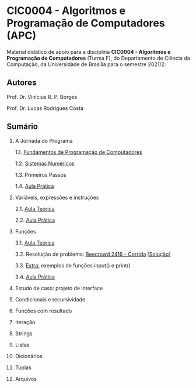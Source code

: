 # CIC0004 - Algoritmos e Programação de Computadores (APC)

Material didático de apoio para a disciplina **CIC0004 - Algoritmos e Programação de Computadores** (Turma F), do Departamento de Ciência da Computação, da Universidade de Brasília para o semestre 2021/2.

## Autores

Prof. Dr. Vinícius R. P. Borges

Prof. Dr. Lucas Rodrigues Costa

## Sumário

1. A Jornada do Programa

   1.1. [Fundamentos de Programação de Computadores](paginas/0_fundamentos_programacao.md)
   
   1.2. [Sistemas Numéricos](paginas/cic0004_01_sistemasnumericos.pdf)
   
   1.3. Primeiros Passos
   
   1.4. [Aula Prática](exercicios/Cap1/)
      
2. Variáveis, expressões e instruções

   2.1. [Aula Teórica](paginas/cap_02_variaveis_expressoes.ipynb)

   2.2. [Aula Prática](exercicios/Cap2/)

3. Funções

   3.1. [Aula Teórica](paginas/cap_03_funcoes.ipynb)
   
   3.2. Resolução de problema: [Beecrowd 2416 - Corrida](https://www.beecrowd.com.br/judge/en/problems/view/2416) [[Solução](exercicios/Cap3/beecrowd_2416.py)]

   3.3. [Extra:](paginas/extra_03_input_print.ipynb) exemplos de funções input() e print()

   3.4. [Aula Prática](exercicios/Cap3/)
   
4. Estudo de caso: projeto de interface
5. Condicionais e recursividade
6. Funções com resultado
7. Iteração
8. Strings
9. Listas
10. Dicionários
11. Tuplas
12. Arquivos
